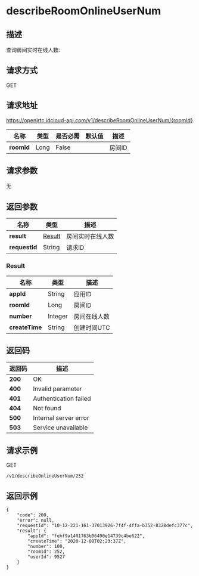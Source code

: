# describeRoomOnlineUserNum


## 描述
查询房间实时在线人数:


## 请求方式
GET

## 请求地址
https://openjrtc.jdcloud-api.com/v1/describeRoomOnlineUserNum/{roomId}

|名称|类型|是否必需|默认值|描述|
|---|---|---|---|---|
|**roomId**|Long|False| |房间ID|

## 请求参数
无


## 返回参数
|名称|类型|描述|
|---|---|---|
|**result**|[Result](describeroomonlineusernum#result)|房间实时在线人数|
|**requestId**|String|请求ID|

### <div id="result">Result</div>
|名称|类型|描述|
|---|---|---|
|**appId**|String|应用ID|
|**roomId**|Long|房间ID|
|**number**|Integer|房间在线人数|
|**createTime**|String|创建时间UTC|

## 返回码
|返回码|描述|
|---|---|
|**200**|OK|
|**400**|Invalid parameter|
|**401**|Authentication failed|
|**404**|Not found|
|**500**|Internal server error|
|**503**|Service unavailable|

## 请求示例
GET
```
/v1/describeOnlineUserNum/252

```

## 返回示例
```
{
    "code": 200, 
    "error": null, 
    "requestId": "10-12-221-161-37013926-7f4f-4ffa-b352-8328defc377c", 
    "result": {
        "appId": "febf9a1401763b06490e14739c4be622", 
        "createTime": "2020-12-08T02:23:37Z", 
        "number": 100, 
        "roomId": 252, 
        "userId": 9527
    }
}
```

